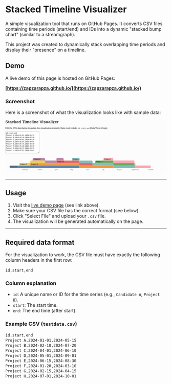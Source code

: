 # Stacked Timeline Visualizer

A simple visualization tool that runs on GitHub Pages. It converts CSV files containing time periods (start/end) and IDs into a dynamic "stacked bump chart" (similar to a streamgraph).

This project was created to dynamically stack overlapping time periods and display their "presence" on a timeline.

## Demo

A live demo of this page is hosted on GitHub Pages:

**[https://zapzarapza.github.io/](https://zapzarapza.github.io/)**


### Screenshot

Here is a screenshot of what the visualization looks like with sample data:

![Screenshot of the visualization](image.png)

---

## Usage

1.  Visit the [live demo page](#) (see link above).
2.  Make sure your CSV file has the correct format (see below).
3.  Click "Select File" and upload your `.csv` file.
4.  The visualization will be generated automatically on the page.

---

## Required data format

For the visualization to work, the CSV file must have exactly the following column headers in the first row:

`id,start,end`

### Column explanation

* `id`: A unique name or ID for the time series (e.g., `Candidate A`, `Project B`).
* `start`: The start time.
* `end`: The end time (after start).

### Example CSV (`testdata.csv`)

```csv
id,start,end
Project A,2024-01-01,2024-05-15
Project B,2024-02-10,2024-07-20
Project C,2024-04-01,2024-06-10
Project D,2024-05-01,2024-09-01
Project E,2024-06-15,2024-08-30
Project F,2024-01-20,2024-03-10
Project G,2024-02-15,2024-04-15
Project H,2024-07-01,2024-10-01
```